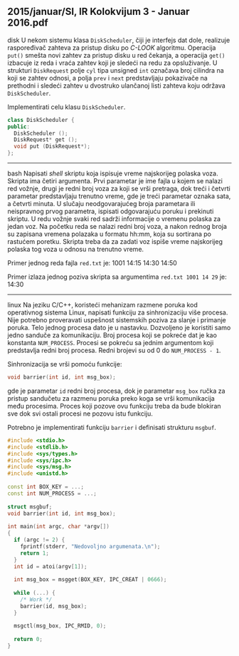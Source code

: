 2015/januar/SI, IR Kolokvijum 3 - Januar 2016.pdf
--------------------------------------------------------------------------------
disk
U  nekom  sistemu  klasa `DiskScheduler`, čiji  je  interfejs  dat  dole,  realizuje  raspoređivač zahteva  za  pristup  disku  po *C-LOOK*  algoritmu.  Operacija `put()`  smešta  novi  zahtev  za pristup disku u red čekanja, a operacija `get()` izbacuje iz reda i vraća zahtev koji je sledeći na redu  za  opsluživanje.  U  strukturi `DiskRequest`  polje `cyl`  tipa unsigned `int`  označava  broj cilindra na koji se zahtev odnosi, a polja `prev` i `next` predstavljaju pokazivače na prethodni i sledeći zahtev u dvostruko ulančanoj listi zahteva koju održava `DiskScheduler`. 

Implementirati celu klasu `DiskScheduler`.
```cpp
class DiskScheduler { 
public:  
  DiskScheduler (); 
  DiskRequest* get (); 
  void put (DiskRequest*); 
};
```

--------------------------------------------------------------------------------
bash
Napisati *shell* skriptu  koja  ispisuje  vreme  najskorijeg  polaska  voza.  Skripta  ima četiri argumenta. Prvi parametar je ime fajla u kojem se nalazi red vožnje, drugi je redni broj voza za koji se vrši pretraga, dok treći i četvrti parametar predstavljaju trenutno vreme, gde je treći parametar  oznaka  sata,  a četvrti  minuta.  U  slučaju  neodgovarajućeg  broja  parametara  ili neispravnog prvog parametra, ispisati odgovarajuću poruku i prekinuti skriptu. U redu vožnje svaki red sadrži informacije o vremenu polaska za jedan voz. Na početku reda se nalazi redni broj  voza,  a  nakon  rednog  broja  su  zapisana  vremena  polazaka  u  formatu  hh:mm,  koja  su sortirana po rastućem poretku. Skripta treba da za zadati voz ispiše vreme najskorijeg polaska tog voza u odnosu na trenutno vreme. 

Primer jednog reda fajla `red.txt` je: 1001 14:15 14:30 14:50 

Primer izlaza jednog poziva skripta sa argumentima `red.txt 1001 14 29` je: 14:30 

--------------------------------------------------------------------------------
linux
Na  jeziku  C/C++,  koristeći  mehanizam  razmene  poruka  kod  operativnog  sistema Linux, napisati   funkciju   za   sinhronizaciju   više   procesa.   Nije   potrebno   proveravati   uspešnost sistemskih  poziva  za  slanje  i  primanje  poruka.  Telo  jednog  procesa  dato  je  u  nastavku. Dozvoljeno je koristiti samo jedno sanduče za komunikaciju. Broj procesa koji se pokreće dat je kao konstanta `NUM_PROCESS`. Procesi se pokreću sa jednim argumentom koji predstavlja redni broj procesa. Redni brojevi su od 0 do `NUM_PROCESS - 1`. 

Sinhronizacija se vrši pomoću funkcije:
```cpp
void barrier(int id, int msg_box);
```
gde je parametar `id` redni broj procesa, dok je parametar `msg_box` ručka za pristup sandučetu za razmenu poruka preko koga se vrši komunikacija među procesima. Proces koji pozove ovu funkciju treba da bude blokiran sve dok svi ostali procesi ne pozovu istu funkciju. 

Potrebno je implementirati funkciju `barrier` i definisati strukturu `msgbuf`.
```cpp
#include <stdio.h> 
#include <stdlib.h> 
#include <sys/types.h> 
#include <sys/ipc.h> 
#include <sys/msg.h> 
#include <unistd.h> 
 
const int BOX_KEY = ...; 
const int NUM_PROCESS = ...; 
 
struct msgbuf; 
void barrier(int id, int msg_box); 
 
int main(int argc, char *argv[]) 
{ 
  if (argc != 2) { 
    fprintf(stderr, "Nedovoljno argumenata.\n"); 
    return 1; 
  } 
  int id = atoi(argv[1]); 
 
  int msg_box = msgget(BOX_KEY, IPC_CREAT | 0666); 
 
  while (...) { 
    /* Work */ 
    barrier(id, msg_box); 
  } 
 
  msgctl(msg_box, IPC_RMID, 0); 
 
  return 0; 
}
```

